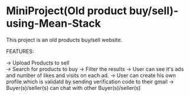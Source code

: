 # MiniProject(Old product buy/sell)-using-Mean-Stack

This project is an old products buy/sell website.

FEATURES:

-> Upload Products to sell                                                                                                     
-> Search for products to buy
-> Filter the results
-> User can see it's ads and number of likes and visits on each ad.
-> User can create his own profile which is validatd by sending verification code to their gmail
-> Buyer(s)/seller(s) can chat with other Buyer(s)/seller(s)
